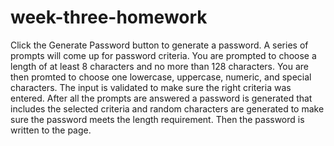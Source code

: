 # week-three-homework
Click the Generate Password button to generate a password.
A series of prompts will come up for password criteria.
You are prompted to choose a length of at least 8 characters and no more than 128 characters.
You are then promted to choose one lowercase, uppercase, numeric, and special characters. 
The input is validated to make sure the right criteria was entered.
After all the prompts are answered a password is generated that includes the selected criteria
and random characters are generated to make sure the password meets the length requirement.
Then the password is written to the page. 
